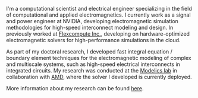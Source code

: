 I'm a computational scientist and electrical engineer specializing in the field of computational and applied electromagnetics. I currently work as a signal and power engineer at NVIDIA, developing electromagnetic simulation methodologies for high-speed interconnect modeling and design. In previously worked at [Flexcompute Inc.](https://www.flexcompute.com/), developing on hardware-optimized electromagnetic solvers for high-performance simulations in the cloud.

As part of my doctoral research, I developed fast integral equation / boundary element techniques for the electromagnetic modeling of complex and multiscale systems, such as high-speed electrical interconnects in integrated circuits.
My research was conducted at the [Modelics lab](https://github.com/modelics) in collaboration with [AMD](https://www.amd.com/en), where the solver I developed is currently deployed.

More information about my research can be found [here](https://scholar.google.com/citations?user=Xwh6NJUAAAAJ&hl=en&oi=ao).

<!---
shash-sharma/shash-sharma is a ✨ special ✨ repository because its `README.md` (this file) appears on your GitHub profile.
You can click the Preview link to take a look at your changes.
--->
